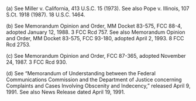 (a) See Miller v. California, 413 U.S.C. 15 (1973). See also Pope v. Illinois, 107 S.Ct. 1918 (1987). 18 U.S.C. 1464.

(b) See Memorandum Opinion and Order, MM Docket 83-575, FCC 88-4, adopted January 12, 1988. 3 FCC Rcd 757. See also Memorandum Opinion and Order, MM Docket 83-575, FCC 93-180, adopted April 2, 1993. 8 FCC Rcd 2753.

(c) See Memorandum Opinion and Order, FCC 87-365, adopted November 24, 1987. 3 FCC Rcd 930.
              

(d) See “Memorandum of Understanding between the Federal Communications Commission and the Department of Justice concerning Complaints and Cases Involving Obscenity and Indecency,” released April 9, 1991. See also News Release dated April 19, 1991.

